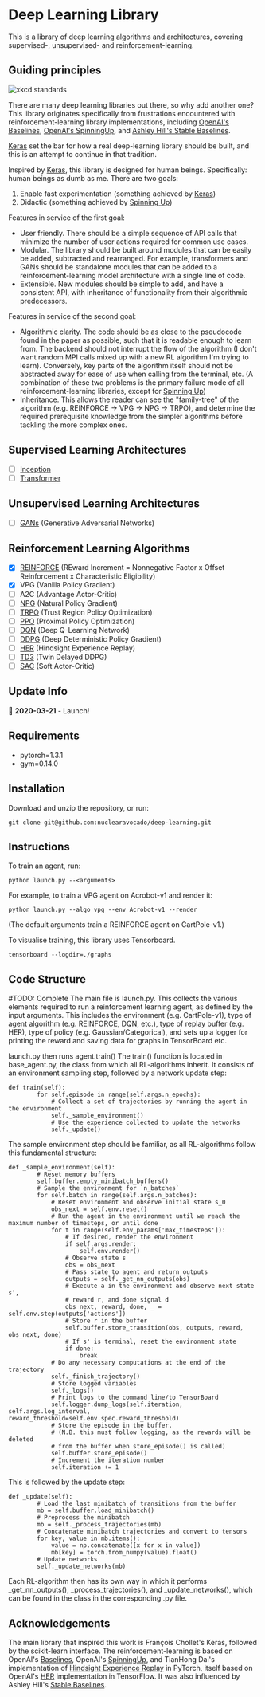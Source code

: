 # Deep Learning Library

This is a library of deep learning algorithms and architectures, covering supervised-, unsupervised- and reinforcement-learning.

## Guiding principles
![xkcd standards](https://imgs.xkcd.com/comics/standards.png)

There are many deep learning libraries out there, so why add another one?
This library originates specifically from frustrations encountered with reinforcement-learning library implementations, including [OpenAI's Baselines](https://github.com/openai/baselines/), [OpenAI's SpinningUp](https://github.com/openai/spinningup/), and [Ashley Hill's Stable Baselines](https://github.com/hill-a/stable-baselines).

[Keras](https://keras.io) set the bar for how a real deep-learning library should be built, and this is an attempt to continue in that tradition.

Inspired by [Keras](https://keras.io), this library is designed for human beings. Specifically: human beings as dumb as me.
There are two goals:
1. Enable fast experimentation (something achieved by [Keras](https://keras.io))
2. Didactic (something achieved by [Spinning Up](https://spinningup.openai.com/))

Features in service of the first goal: 
- User friendly. There should be a simple sequence of API calls that minimize the number of user actions required for common use cases.
- Modular. The library should be built around modules that can be easily be added, subtracted and rearranged. For example, transformers and GANs should be standalone modules that can be added to a reinforcement-learning model architecture with a single line of code.
- Extensible. New modules should be simple to add, and have a consistent API, with inheritance of functionality from their algorithmic predecessors.

Features in service of the second goal:
- Algorithmic clarity. The code should be as close to the pseudocode found in the paper as possible, such that it is readable enough to learn from. The backend should not interrupt the flow of the algorithm (I don't want random MPI calls mixed up with a new RL algorithm I'm trying to learn). Conversely, key parts of the algorithm itself should not be abstracted away for ease of use when calling from the terminal, etc. (A combination of these two problems is the primary failure mode of all reinforcement-learning libraries, except for [Spinning Up](https://spinningup.openai.com/))
- Inheritance. This allows the reader can see the "family-tree" of the algorithm (e.g. REINFORCE -> VPG -> NPG -> TRPO), and determine the required prerequisite knowledge from the simpler algorithms before tackling the more complex ones.

## Supervised Learning Architectures
- [ ] [Inception]()
- [ ] [Transformer](https://arxiv.org/abs/1706.03762)

## Unsupervised Learning Architectures
- [ ] [GANs](https://arxiv.org/abs/1406.2661) (Generative Adversarial Networks)

## Reinforcement Learning Algorithms
- [x] [REINFORCE](https://doi.org/10.1007/BF00992696) (REward Increment = Nonnegative Factor x Offset Reinforcement x Characteristic Eligibility)
- [x] VPG (Vanilla Policy Gradient)
- [ ] A2C (Advantage Actor-Critic)
- [ ] [NPG](https://papers.nips.cc/paper/2073-a-natural-policy-gradient.pdf) (Natural Policy Gradient)
- [ ] [TRPO](https://arxiv.org/abs/1502.05477) (Trust Region Policy Optimization)
- [ ] [PPO](https://arxiv.org/abs/1707.06347) (Proximal Policy Optimization)
- [ ] [DQN](https://arxiv.org/abs/1312.5602) (Deep Q-Learning Network)
- [ ] [DDPG](https://arxiv.org/abs/1509.02971) (Deep Deterministic Policy Gradient)
- [ ] [HER](https://arxiv.org/abs/1707.01495) (Hindsight Experience Replay)
- [ ] [TD3](https://arxiv.org/abs/1802.09477) (Twin Delayed DDPG)
- [ ] [SAC](https://arxiv.org/abs/1801.01290) (Soft Actor-Critic)

## Update Info
:rocket: **2020-03-21** - Launch!

## Requirements
- pytorch=1.3.1
- gym=0.14.0

## Installation
Download and unzip the repository, or run:
```
git clone git@github.com:nuclearavocado/deep-learning.git
```

## Instructions
To train an agent, run:
```
python launch.py --<arguments>
```
For example, to train a VPG agent on Acrobot-v1 and render it:
```
python launch.py --algo vpg --env Acrobot-v1 --render
```
(The default arguments train a REINFORCE agent on CartPole-v1.)

To visualise training, this library uses Tensorboard.
```
tensorboard --logdir=./graphs
```

## Code Structure
#TODO: Complete
The main file is launch.py. This collects the various elements required to run a reinforcement learning agent, as defined by the input arguments. This includes the environment (e.g. CartPole-v1), type of agent algorithm (e.g. REINFORCE, DQN, etc.), type of replay buffer (e.g. HER), type of policy (e.g. Gaussian/Categorical), and sets up a logger for printing the reward and saving data for graphs in TensorBoard etc.

launch.py then runs agent.train()
The train() function is located in base_agent.py, the class from which all RL-algorithms inherit. It consists of an environment sampling step, followed by a network update step:
```
def train(self):
        for self.episode in range(self.args.n_epochs):
            # Collect a set of trajectories by running the agent in the environment
            self._sample_environment()
            # Use the experience collected to update the networks
            self._update()
```
The sample environment step should be familiar, as all RL-algorithms follow this fundamental structure:
```
def _sample_environment(self):
        # Reset memory buffers
        self.buffer.empty_minibatch_buffers()
        # Sample the environment for `n_batches`
        for self.batch in range(self.args.n_batches):
            # Reset environment and observe initial state s_0
            obs_next = self.env.reset()
            # Run the agent in the environment until we reach the maximum number of timesteps, or until done
            for t in range(self.env_params['max_timesteps']):
                # If desired, render the environment
                if self.args.render:
                    self.env.render()
                # Observe state s
                obs = obs_next
                # Pass state to agent and return outputs
                outputs = self._get_nn_outputs(obs)
                # Execute a in the environment and observe next state s',
                # reward r, and done signal d
                obs_next, reward, done, _ = self.env.step(outputs['actions'])
                # Store r in the buffer
                self.buffer.store_transition(obs, outputs, reward, obs_next, done)
                # If s' is terminal, reset the environment state
                if done:
                    break
            # Do any necessary computations at the end of the trajectory
            self._finish_trajectory()
            # Store logged variables
            self._logs()
            # Print logs to the command line/to TensorBoard
            self.logger.dump_logs(self.iteration, self.args.log_interval, reward_threshold=self.env.spec.reward_threshold)
            # Store the episode in the buffer.
            # (N.B. this must follow logging, as the rewards will be deleted
            # from the buffer when store_episode() is called)
            self.buffer.store_episode()
            # Increment the iteration number
            self.iteration += 1
```
This is followed by the update step:
```
def _update(self):
        # Load the last minibatch of transitions from the buffer
        mb = self.buffer.load_minibatch()
        # Preprocess the minibatch
        mb = self._process_trajectories(mb)
        # Concatenate minibatch trajectories and convert to tensors
        for key, value in mb.items():
            value = np.concatenate([x for x in value])
            mb[key] = torch.from_numpy(value).float()
        # Update networks
        self._update_networks(mb)
```
Each RL-algorithm then has its own way in which it performs \_get_nn_outputs(), \_process_trajectories(), and \_update_networks(), which can be found in the <Agent> class in the corresponding <agent>.py file.

## Acknowledgements
The main library that inspired this work is François Chollet's Keras, followed by the scikit-learn interface.
The reinforcement-learning is based on OpenAI's [Baselines](https://github.com/openai/baselines/), OpenAI's [SpinningUp](https://github.com/openai/spinningup/), and TianHong Dai's implementation of [Hindsight Experience Replay](https://github.com/TianhongDai/hindsight-experience-replay) in PyTorch, itself based on OpenAI's [HER](https://github.com/openai/baselines/tree/master/baselines/her) implementation in TensorFlow. It was also influenced by Ashley Hill's [Stable Baselines](https://github.com/hill-a/stable-baselines).
